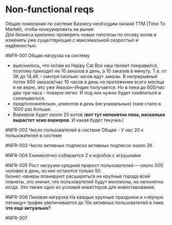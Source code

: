 # Non-functional reqs

Общие пожелания по системе
Бизнесу необходим низкий ТТМ (Time To Market), чтобы конкурировать на рынке.  
Для бизнеса критично проверять новые гипотезы по отсеву котов и изменять уже существующие с максимальной скоростью и надёжностью.

#NFR-001 Общая нагрузка на систему
- выяснилось, что котам из Happy Cat Box наш проект понравился, поэтому приходит не 10 заказов в день, а 10 заказов в минуту. Т.е. от 3К до 14,4К - смотря сколько часов идут заказы. В непрерывный поток 600 заказов/час 10 часов в день на протяжении всего месяца я не верю, это уже Амазон-Индия получается. Но в пики до 600/час два-три часа - поверю легко. И под них нужно будет скейлиться и схлопываться.
- предположительно, клиентов в день (не уникальных) тоже стало в 1000 раз больше. 
- Воркеров будет около 20 котов (__вот тут непонятно пока, насколько вырастет чсио воркеров__. И какая будет текучка.)


#NFR-002 Число пользователей в системе
Общее - У нас 20 к пользователей в системе  

#NFR-003 Число активных подписок
активных подписок около 2К

#NFR-004 Ежемесячно собирается 2 к коробок с игрушками

#NFR-005 Рост нагрузки
средний прирост пользователей — около 500 человек в день, из них остаются только 50.  
бизнес-овнеры планируют расширяться на крупные города всей планеты, это значит, что пользователей будут миллионы, но непонятно когда. Это также одно из условий инвесторов для инвестирования;


#NFR-006 Пиковая нагрузка
На каждые крупные праздники и «чёрную пятницу» трафик увеличивается до 10к активных пользователей в пике. __это еще актуально?__

#NFR-007 
